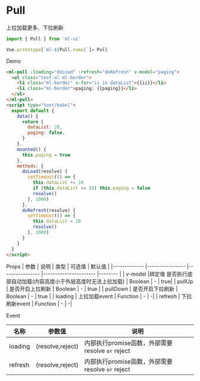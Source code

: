 # Pull

上拉加载更多、下拉刷新
```js
import { Pull } from 'ml-ui'

Vue.prototype[`ml-${Pull.name}`]= Pull
```
Demo
```html
<ml-pull :loading="doLoad" :refresh="doRefresh" v-model="paging">
  <ul class="test-ul ml-border">
    <li class="ml-border" v-for="ii in dataList">{{ii}}</li>
    <li class="ml-border">paging: {{paging}}</li>
  </ul>
</ml-pull>
<script type="text/babel">
  export default {
    data() {
      return {
        dataList: 20,
        paging: false,
      }
    },
    mounted() {
      this.paging = true
    },
    methods: {
      doLoad(resolve) {
        setTimeout(() => {
          this.dataList += 10
          if (this.dataList >= 50) this.paging = false
          resolve()
        }, 1000)
      },
      doRefresh(resolve) {
        setTimeout(() => {
          this.dataList = 20
          resolve()
        }, 1000)
      }
    }
  }
</script>
```
Props
| 参数          | 说明            | 类型            | 可选值                 | 默认值   |
|-------------  |---------------- |---------------- |---------------------- |-------- |
| v-model        |绑定值 是否执行底部自动加载(内容高度小于外层高度时无法上拉加载) | Boolean  | - |  true| 
| pullUp         | 是否开启上拉刷新   | Boolean  | - | true |
| pullDown         |  是否开启下拉刷新  | Boolean  | - | true |
| loading         | 上拉加载event  | Function  | - |  -| 
| refresh        | 下拉刷新event   | Function  | - |  -| 

Event

| 名称          |  参数值  |  说明|
|-------------  |------ |----- |
| loading         | (resolve,reject)   | 内部执行promise函数，外部需要resolve `or` reject  |
| refresh         | (resolve,reject)   | 内部执行promise函数，外部需要resolve `or` reject  |
